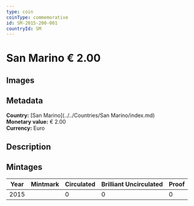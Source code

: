 ```yaml
---
type: coin
coinType: commemorative
id: SM-2015-200-001
countryId: SM
---
```


# San Marino € 2.00

## Images


## Metadata

**Country:** [San Marino](../../Countries/San Marino/index.md)\
**Monetary value:** € 2.00\
**Currency:** Euro

## Description


## Mintages

| Year | Mintmark | Circulated | Brilliant Uncirculated | Proof |
| ---- | -------- | ---------- | ---------------------- | ----- |
| 2015 |  | 0| 0 | 0 |
